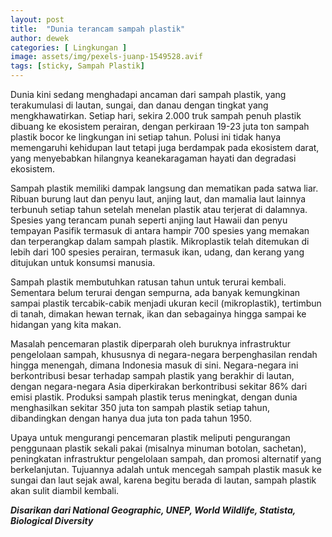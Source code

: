 ```yaml
---
layout: post
title:  "Dunia terancam sampah plastik"
author: dewek
categories: [ Lingkungan ]
image: assets/img/pexels-juanp-1549528.avif
tags: [sticky, Sampah Plastik]
---
```


Dunia kini sedang menghadapi ancaman dari sampah plastik, yang terakumulasi di lautan, sungai, dan danau dengan tingkat yang mengkhawatirkan. Setiap hari, sekira 2.000 truk sampah penuh plastik dibuang ke ekosistem perairan, dengan perkiraan 19-23 juta ton sampah plastik bocor ke lingkungan ini setiap tahun. Polusi ini tidak hanya memengaruhi kehidupan laut tetapi juga berdampak pada ekosistem darat, yang menyebabkan hilangnya keanekaragaman hayati dan degradasi ekosistem.

Sampah plastik memiliki dampak langsung dan mematikan pada satwa liar. Ribuan burung laut dan penyu laut, anjing laut, dan mamalia laut lainnya terbunuh setiap tahun setelah menelan plastik atau terjerat di dalamnya. Spesies yang terancam punah seperti anjing laut Hawaii dan penyu tempayan Pasifik termasuk di antara hampir 700 spesies yang memakan dan terperangkap dalam sampah plastik. Mikroplastik telah ditemukan di lebih dari 100 spesies perairan, termasuk ikan, udang, dan kerang yang ditujukan untuk konsumsi manusia.

Sampah plastik membutuhkan ratusan tahun untuk terurai kembali. Sementara belum terurai dengan sempurna, ada banyak kemungkinan sampai plastik tercabik-cabik menjadi ukuran kecil (mikroplastik), tertimbun di tanah, dimakan hewan ternak, ikan dan sebagainya hingga sampai ke hidangan yang kita makan.

Masalah pencemaran plastik diperparah oleh buruknya infrastruktur pengelolaan sampah, khususnya di negara-negara berpenghasilan rendah hingga menengah, dimana Indonesia masuk di sini. Negara-negara ini berkontribusi besar terhadap sampah plastik yang berakhir di lautan, dengan negara-negara Asia diperkirakan berkontribusi sekitar 86% dari emisi plastik. Produksi sampah plastik terus meningkat, dengan dunia menghasilkan sekitar 350 juta ton sampah plastik setiap tahun, dibandingkan dengan hanya dua juta ton pada tahun 1950.

Upaya untuk mengurangi pencemaran plastik meliputi pengurangan penggunaan plastik sekali pakai (misalnya minuman botolan, sachetan), peningkatan infrastruktur pengelolaan sampah, dan promosi alternatif yang berkelanjutan. Tujuannya adalah untuk mencegah sampah plastik masuk ke sungai dan laut sejak awal, karena begitu berada di lautan, sampah plastik akan sulit diambil kembali.

***Disarikan dari National Geographic, UNEP, World Wildlife, Statista, Biological Diversity***
